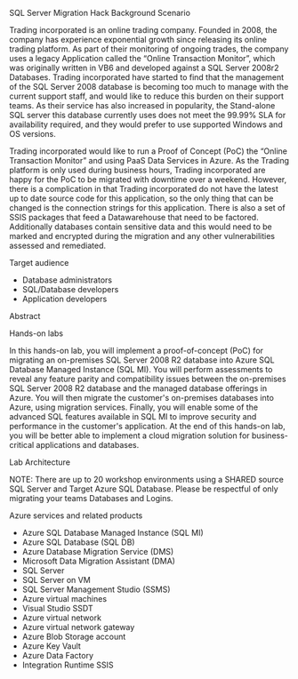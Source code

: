 SQL Server Migration Hack
Background Scenario

Trading incorporated is an online trading company. Founded in 2008, the company has experience exponential growth since releasing its online trading platform. As part of their monitoring of ongoing trades, the company uses a legacy Application called the “Online Transaction Monitor”, which was originally written in VB6 and developed against a SQL Server 2008r2 Databases.
Trading incorporated have started to find that the management of the SQL Server 2008 database is becoming too much to manage with the current support staff, and would like to reduce this burden on their support teams. As their service has also increased in popularity, the Stand-alone SQL server this database currently uses does not meet the 99.99% SLA for availability required, and they would prefer to use supported Windows and OS versions.

Trading incorporated would like to run a Proof of Concept (PoC) the “Online Transaction Monitor” and using PaaS Data Services in Azure. As the Trading platform is only used during business hours, Trading incorporated are happy for the PoC to be migrated with downtime over a weekend. However, there is a complication in that Trading incorporated do not have the latest up to date source code for this application, so the only thing that can be changed is the connection strings for this application. There is also a set of SSIS packages that feed a Datawarehouse that need to be factored. Additionally databases contain sensitive data and this would need to be marked and encrypted during the migration and any other vulnerabilities assessed and remediated.

Target audience
* Database administrators
* SQL/Database developers
* Application developers

Abstract

Hands-on labs

In this hands-on lab, you will implement a proof-of-concept (PoC) for migrating an on-premises SQL Server 2008 R2 database into Azure SQL Database Managed Instance (SQL MI). You will perform assessments to reveal any feature parity and compatibility issues between the on-premises SQL Server 2008 R2 database and the managed database offerings in Azure. You will then migrate the customer's on-premises databases into Azure, using migration services. Finally, you will enable some of the advanced SQL features available in SQL MI to improve security and performance in the customer's application.
At the end of this hands-on lab, you will be better able to implement a cloud migration solution for business-critical applications and databases.

Lab Architecture

NOTE: There are up to 20 workshop environments using a SHARED source SQL Server and Target Azure SQL Database. Please be respectful of only migrating your teams Databases and Logins.

Azure services and related products
* Azure SQL Database Managed Instance (SQL MI)
* Azure SQL Database (SQL DB)
* Azure Database Migration Service (DMS)
* Microsoft Data Migration Assistant (DMA)
* SQL Server
* SQL Server on VM
* SQL Server Management Studio (SSMS)
* Azure virtual machines
* Visual Studio SSDT
* Azure virtual network
* Azure virtual network gateway
* Azure Blob Storage account
* Azure Key Vault
* Azure Data Factory
* Integration Runtime SSIS

